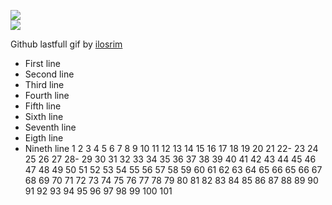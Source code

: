 [![](https://img.shields.io/badge/Made%20With-ilosrim-lightgrey.svg?style=for-the-badge&logo=github)](https://github.com/Annihil/github-spray)  
[![](https://i.imgur.com/2DrTn0Z.gif)](https://github.com/Annihil/github-spray)

<p>
  Github lastfull gif by <a href="https://t.me/ilosrim" target="_blank">ilosrim</a>
</p>

- First line
- Second line
- Third line
- Fourth line
- Fifth line
- Sixth line
- Seventh line
- Eigth line
- Nineth line
  1
  2
  3
  4
  5
  6
  7
  8
  9
  10
  11
  12
  13
  14
  15
  16
  17
  18
  19
  20
  21
  22-
  23
  24
  25
  26
  27
  28-
  29
  30
  31
  32
  33
  34
  35
  36
  37
  38
  39
  40
  41
  42
  43
  44
  45
  46
  47
  48
  49
  50
  51
  52
  53
  54
  55
  56
  57
  58
  59
  60
  61
  62
  63
  64
  65
  66
  65
  66
  67
  68
  69
  70
  71
  72
  73
  74
  75
  76
  77
  78
  79
  80
  81
  82
  83
  84
  85
  86
  87
  88
  89
  90
  91
  92
  93
  94
  95
  96
  97
  98
  99
  100
  101
